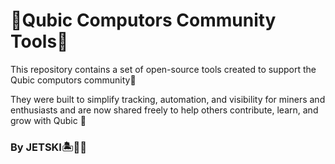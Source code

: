 # 🌊Qubic Computors Community Tools🌊

This repository contains a set of open-source tools created to support the Qubic computors community🍹

They were built to simplify tracking, automation, and visibility for miners and enthusiasts and are now shared freely to help others contribute, learn, and grow with Qubic 💖


### **By JETSKI**🏝️🌊🥥
